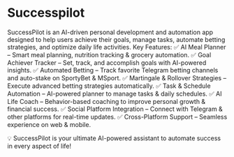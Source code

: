 # Successpilot
SuccessPilot is an AI-driven personal development and automation app designed to help users achieve their goals, manage tasks, automate betting strategies, and optimize daily life activities.
Key Features:
✅ AI Meal Planner – Smart meal planning, nutrition tracking & grocery automation.
✅ Goal Achiever Tracker – Set, track, and accomplish goals with AI-powered insights.
✅ Automated Betting – Track favorite Telegram betting channels and auto-stake on SportyBet & MSport.
✅ Martingale & Rollover Strategies – Execute advanced betting strategies automatically.
✅ Task & Schedule Automation – AI-powered planner to manage tasks & daily schedules.
✅ AI Life Coach – Behavior-based coaching to improve personal growth & financial success.
✅ Social Platform Integration – Connect with Telegram & other platforms for real-time updates.
✅ Cross-Platform Support – Seamless experience on web & mobile.

💡 SuccessPilot is your ultimate AI-powered assistant to automate success in every aspect of life!
